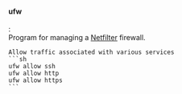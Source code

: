 #### ufw
:   
    Program for managing a [Netfilter](#netfilter) firewall.

    Allow traffic associated with various services
    ```sh
    ufw allow ssh
    ufw allow http
    ufw allow https
    ```